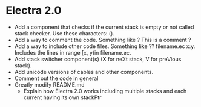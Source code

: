 # Electra 2.0

+ Add a component that checks if the current stack is empty or not called stack checker. Use these characters: ().
+ Add a way to comment the code. Something like ? This is a comment ?
+ Add a way to include other code files. Something like ?? filename.ec x:y. Includes the lines in range [x, y)in filename.ec.
+ Add stack switcher component(s) (X for neXt stack, V for preVious stack).  
+ Add unicode versions of cables and other components.
+ Comment out the code in general
+ Greatly modify README.md
    + Explain how Electra 2.0 works including multiple stacks and each current having its own stackPtr
